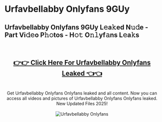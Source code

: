 # Urfavbellabby Onlyfans 9GUy

<h2>Urfavbellabby Onlyfans 9GUy  L𝚎a𝚔ed N𝚞𝚍e - Part Vi𝚍𝚎o P𝚑𝚘tos - H𝚘𝚝 O𝚗𝚕yf𝚊ns L𝚎a𝚔s</h2>
<br>
<div align="center">
<h2><a href="https://213.232.235.80/live/video.php?q=urfavbellabby-onlyfans" rel="nofollow">👉👉 Click Here For Urfavbellabby Onlyfans Leaked 👈👈</a></h2>

<br>
Get Urfavbellabby Onlyfans Onlyfans leaked and all content. Now you can access all videos and pictures of Urfavbellabby Onlyfans Onlyfans leaked. New Updated Files 2025!
<br>
<br>
<a href="https://213.232.235.80/live/video.php?q=urfavbellabby-onlyfans" rel="nofollow" data-target="animated-image.originalLink"><img src="https://i.imgur.com/dJHk4Zq.gif" alt="Urfavbellabby Onlyfans" style="max-width: 100%; display: inline-block;" data-target="animated-image.originalImage"></a>
</div>
<br>